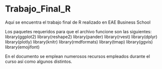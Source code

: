 # Trabajo_Final_R
Aquí se encuentra el trabajo final de R realizado en EAE Business School

Los paquetes requeridos para que el archivo funcione son las siguientes:
library(ggplot2)
library(reshape2)
library(pander)
library(rvest)
library(dplyr)
library(plotly)
library(knitr)
library(rmdformats)
library(tmap)
library(ggvis)
library(emojifont)

En el documento se emplean numerosos recursos empleados durante el curso
así como algunos distintos.

